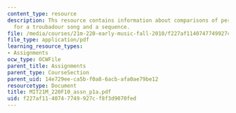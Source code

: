 ```yaml
---
content_type: resource
description: Ths resource contains information about comparisons of performance practice
  for a troubadour song and a sequence.
file: /media/courses/21m-220-early-music-fall-2010/f227af1140747749927cf8f3d9070fed_MIT21M_220F10_assn_p1a.pdf
file_type: application/pdf
learning_resource_types:
- Assignments
ocw_type: OCWFile
parent_title: Assignments
parent_type: CourseSection
parent_uid: 14e729ee-ca5b-f0a8-6acb-afa0ae79be12
resourcetype: Document
title: MIT21M_220F10_assn_p1a.pdf
uid: f227af11-4074-7749-927c-f8f3d9070fed
---
```

